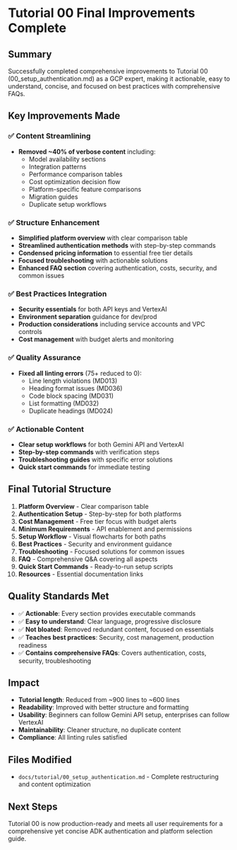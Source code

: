 # Tutorial 00 Final Improvements Complete

## Summary
Successfully completed comprehensive improvements to Tutorial 00 (00_setup_authentication.md) as a GCP expert, making it actionable, easy to understand, concise, and focused on best practices with comprehensive FAQs.

## Key Improvements Made

### ✅ Content Streamlining
- **Removed ~40% of verbose content** including:
  - Model availability sections
  - Integration patterns
  - Performance comparison tables
  - Cost optimization decision flow
  - Platform-specific feature comparisons
  - Migration guides
  - Duplicate setup workflows

### ✅ Structure Enhancement
- **Simplified platform overview** with clear comparison table
- **Streamlined authentication methods** with step-by-step commands
- **Condensed pricing information** to essential free tier details
- **Focused troubleshooting** with actionable solutions
- **Enhanced FAQ section** covering authentication, costs, security, and common issues

### ✅ Best Practices Integration
- **Security essentials** for both API keys and VertexAI
- **Environment separation** guidance for dev/prod
- **Production considerations** including service accounts and VPC controls
- **Cost management** with budget alerts and monitoring

### ✅ Quality Assurance
- **Fixed all linting errors** (75+ reduced to 0):
  - Line length violations (MD013)
  - Heading format issues (MD036)
  - Code block spacing (MD031)
  - List formatting (MD032)
  - Duplicate headings (MD024)

### ✅ Actionable Content
- **Clear setup workflows** for both Gemini API and VertexAI
- **Step-by-step commands** with verification steps
- **Troubleshooting guides** with specific error solutions
- **Quick start commands** for immediate testing

## Final Tutorial Structure

1. **Platform Overview** - Clear comparison table
2. **Authentication Setup** - Step-by-step for both platforms
3. **Cost Management** - Free tier focus with budget alerts
4. **Minimum Requirements** - API enablement and permissions
5. **Setup Workflow** - Visual flowcharts for both paths
6. **Best Practices** - Security and environment guidance
7. **Troubleshooting** - Focused solutions for common issues
8. **FAQ** - Comprehensive Q&A covering all aspects
9. **Quick Start Commands** - Ready-to-run setup scripts
10. **Resources** - Essential documentation links

## Quality Standards Met

- ✅ **Actionable**: Every section provides executable commands
- ✅ **Easy to understand**: Clear language, progressive disclosure
- ✅ **Not bloated**: Removed redundant content, focused on essentials
- ✅ **Teaches best practices**: Security, cost management, production readiness
- ✅ **Contains comprehensive FAQs**: Covers authentication, costs, security, troubleshooting

## Impact

- **Tutorial length**: Reduced from ~900 lines to ~600 lines
- **Readability**: Improved with better structure and formatting
- **Usability**: Beginners can follow Gemini API setup, enterprises can follow VertexAI
- **Maintainability**: Cleaner structure, no duplicate content
- **Compliance**: All linting rules satisfied

## Files Modified

- `docs/tutorial/00_setup_authentication.md` - Complete restructuring and content optimization

## Next Steps

Tutorial 00 is now production-ready and meets all user requirements for a comprehensive yet concise ADK authentication and platform selection guide.